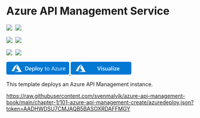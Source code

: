 # Azure API Management Service

<IMG SRC="https://azurequickstartsservice.blob.core.windows.net/badges/101-azure-api-management-create/PublicLastTestDate.svg" />&nbsp;
<IMG SRC="https://azurequickstartsservice.blob.core.windows.net/badges/101-azure-api-management-create/PublicDeployment.svg" />&nbsp;

<IMG SRC="https://azurequickstartsservice.blob.core.windows.net/badges/101-azure-api-management-create/FairfaxLastTestDate.svg" />&nbsp;
<IMG SRC="https://azurequickstartsservice.blob.core.windows.net/badges/101-azure-api-management-create/FairfaxDeployment.svg" />&nbsp;

<IMG SRC="https://azurequickstartsservice.blob.core.windows.net/badges/101-azure-api-management-create/BestPracticeResult.svg" />&nbsp;
<IMG SRC="https://azurequickstartsservice.blob.core.windows.net/badges/101-azure-api-management-create/CredScanResult.svg" />&nbsp;

<a href="https://portal.azure.com/#create/Microsoft.Template/uri/https%3A%2F%2Fraw.githubusercontent.com%2Fsvenmalvik%2Fazure-api-management-book%2Fmain%2Fchapter-1%2F101-azure-api-management-create%2Fazuredeploy.json" target="_blank">
    <img src="https://raw.githubusercontent.com/Azure/azure-quickstart-templates/master/1-CONTRIBUTION-GUIDE/images/deploytoazure.png"/>
</a>
<a href="http://armviz.io/#/?load=https%3A%2F%2Fraw.githubusercontent.com%2FAzure%2Fazure-quickstart-templates%2Fmaster%2F101-azure-api-management-create%2Fazuredeploy.json" target="_blank">
    <img src="https://raw.githubusercontent.com/Azure/azure-quickstart-templates/master/1-CONTRIBUTION-GUIDE/images/visualizebutton.png"/>
</a>

This template deploys an Azure API Management instance.

https://raw.githubusercontent.com/svenmalvik/azure-api-management-book/main/chapter-1/101-azure-api-management-create/azuredeploy.json?token=AADHWDSU7CMJAQB5BASOXRDAFFMGY